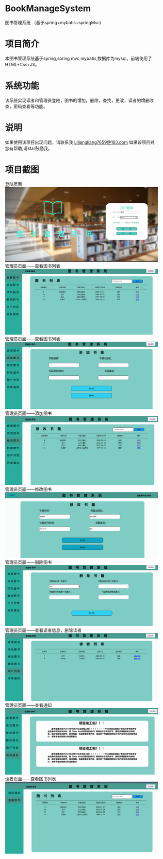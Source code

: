 # BookManageSystem
图书管理系统
（基于spring+mybatis+springMvc)
# 项目简介
本图书管理系统基于spring,spring mvc,mybatis,数据库为mysql。前端使用了HTML+Css+JS。
# 系统功能
该系统实现读者和管理员登陆，图书的增加，删除，查找，更改，读者的增删改查，密码查看等功能。
# 说明
如果使用该项目出现问题，请联系我 Liliangliang7659@163.com
如果该项目对您有帮助,请star鼓励我。
# 项目截图
登陆页面
![1.png](BMS/preview/1.png)
管理员页面——查看图书列表
![2.png](BMS/preview/2.png)
管理员页面——查看图书列表
![3.png](BMS/preview/3.png)
管理员页面——添加图书
![4.png](BMS/preview/4.png)
管理员页面——修改图书
![5.png](BMS/preview/5.png)
管理员页面——删除图书
![6.png](BMS/preview/6.png)
管理员页面——查看读者信息，删除读者
![7.png](BMS/preview/7.png)
管理员页面——查看通知
![8.png](BMS/preview/8.png)
读者页面——查看图书列表
![9.png](BMS/preview/9.png)

